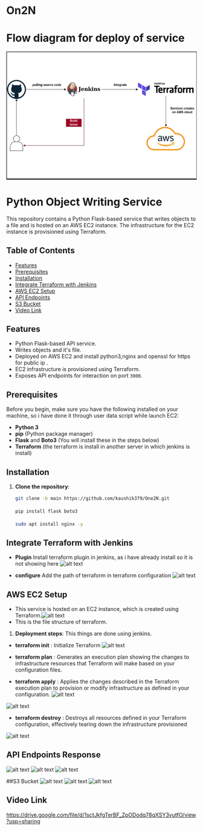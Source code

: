# On2N
# Flow diagram for deploy of service
![alt text](screenshot/q1.png)
# Python Object Writing Service

This repository contains a Python Flask-based service that writes objects to a file and is hosted on an AWS EC2 instance. The infrastructure for the EC2 instance is provisioned using Terraform.

## Table of Contents
- [Features](#features)
- [Prerequisites](#prerequisites)
- [Installation](#installation)
- [Integrate Terraform with Jenkins](#terraform-configuration)
- [AWS EC2 Setup](#aws-ec2-setup)
- [API Endpoints](#api-endpoints)
- [S3 Bucket](#s3-bucket)
- [Video Link](#video-link)

## Features

- Python Flask-based API service.
- Writes objects and it's file.
- Deployed on AWS EC2 and install python3,nginx and openssl for https for public ip .
- EC2 infrastructure is provisioned using Terraform.
- Exposes API endpoints for interaction on port `3000`.

## Prerequisites

Before you begin, make sure you have the following installed on your machine, so i have done it through user data script while launch EC2:

- **Python 3**
- **pip** (Python package manager)
- **Flask** and **Boto3** (You will install these in the steps below)
- **Terraform** (the terraform is install in another server in which jenkins is install)

## Installation

1. **Clone the repository**:
   ```bash
   git clone -b main https://github.com/kaushik379/One2N.git

   pip install flask boto3

   sudo apt install nginx -y

## Integrate Terraform with Jenkins
- **Plugin** Install terraform plugin in jenkins, as i have already install so it is not showing here
![alt text](screenshot/t1.png)

- **configure** Add the path of terraform in terraform configuration
![alt text](screenshot/t2.png)

## AWS EC2 Setup
- This service is hosted on an EC2 instance, which is created using Terraform.![alt text](screenshot/t3.png)
- This is the file structure of terraform.
1. **Deployment steps**: This things are done using jenkins.
- **terraform init** : Initialize Terraform
![alt text](screenshot/t4.png)

- **terraform plan** : Generates an execution plan showing the changes to infrastructure resources that Terraform will make based on your configuration files.
- **terraform apply** : Applies the changes described in the Terraform execution plan to provision or modify infrastructure as defined in your configuration.
![alt text](screenshot/t5.png)

![alt text](screenshot/t6.png)
- **terraform destroy** : Destroys all resources defined in your Terraform configuration, effectively tearing down the infrastructure provisioned

![alt text](screenshot/t7.png)

## API Endpoints Response
![alt text](screenshot/Picture1.png)
![alt text](screenshot/Picture2.png)
![alt text](screenshot/Picture3.png)

##S3 Bucket
![alt text](screenshot/Picture4.png)
![alt text](screenshot/Picture5.png)
![alt text](screenshot/Picture6.png)

## Video Link

https://drive.google.com/file/d/1sctJkfgTerBF_ZpODodq78qXSY3vutfO/view?usp=sharing
